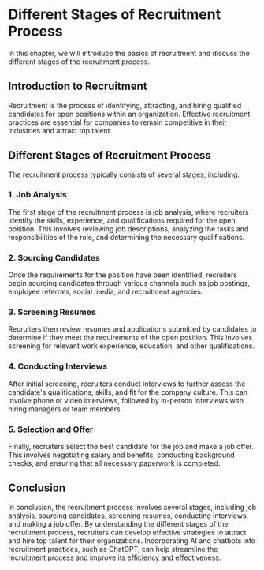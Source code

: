 Different Stages of Recruitment Process
=========================================================================

In this chapter, we will introduce the basics of recruitment and discuss the different stages of the recruitment process.

Introduction to Recruitment
---------------------------

Recruitment is the process of identifying, attracting, and hiring qualified candidates for open positions within an organization. Effective recruitment practices are essential for companies to remain competitive in their industries and attract top talent.

Different Stages of Recruitment Process
---------------------------------------

The recruitment process typically consists of several stages, including:

### 1. Job Analysis

The first stage of the recruitment process is job analysis, where recruiters identify the skills, experience, and qualifications required for the open position. This involves reviewing job descriptions, analyzing the tasks and responsibilities of the role, and determining the necessary qualifications.

### 2. Sourcing Candidates

Once the requirements for the position have been identified, recruiters begin sourcing candidates through various channels such as job postings, employee referrals, social media, and recruitment agencies.

### 3. Screening Resumes

Recruiters then review resumes and applications submitted by candidates to determine if they meet the requirements of the open position. This involves screening for relevant work experience, education, and other qualifications.

### 4. Conducting Interviews

After initial screening, recruiters conduct interviews to further assess the candidate's qualifications, skills, and fit for the company culture. This can involve phone or video interviews, followed by in-person interviews with hiring managers or team members.

### 5. Selection and Offer

Finally, recruiters select the best candidate for the job and make a job offer. This involves negotiating salary and benefits, conducting background checks, and ensuring that all necessary paperwork is completed.

Conclusion
----------

In conclusion, the recruitment process involves several stages, including job analysis, sourcing candidates, screening resumes, conducting interviews, and making a job offer. By understanding the different stages of the recruitment process, recruiters can develop effective strategies to attract and hire top talent for their organizations. Incorporating AI and chatbots into recruitment practices, such as ChatGPT, can help streamline the recruitment process and improve its efficiency and effectiveness.
